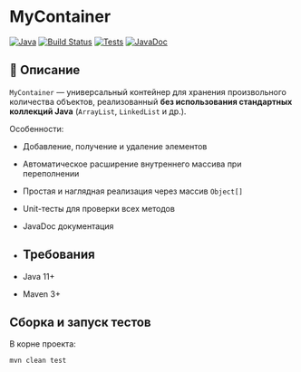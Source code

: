 # MyContainer

[![Java](https://img.shields.io/badge/Java-17-blue.svg)](https://www.oracle.com/java/)
[![Build Status](https://img.shields.io/badge/build-passing-brightgreen)]()
[![Tests](https://img.shields.io/badge/tests-passing-brightgreen)]()
[![JavaDoc](https://img.shields.io/badge/javadoc-generated-brightgreen)]()

## 📖 Описание

`MyContainer` — универсальный контейнер для хранения произвольного количества объектов, реализованный **без использования стандартных коллекций Java** (`ArrayList`, `LinkedList` и др.).  

Особенности:
- Добавление, получение и удаление элементов
- Автоматическое расширение внутреннего массива при переполнении
- Простая и наглядная реализация через массив `Object[]`
- Unit-тесты для проверки всех методов
- JavaDoc документация
  
- ## Требования

- Java 11+  
- Maven 3+

## Сборка и запуск тестов

В корне проекта:

```bash
mvn clean test

